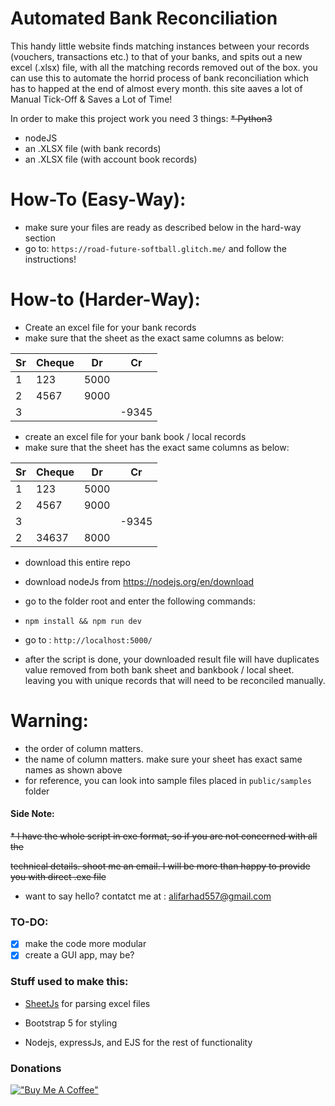 # Automated Bank Reconciliation

This handy little website finds matching instances between your records (vouchers, transactions etc.) to that of your banks, and spits out a new excel (.xlsx) file, with all the matching records removed out of the box. you can use this to automate the horrid process of bank reconciliation which has to happed at the end of almost every month. this site aaves a lot of Manual Tick-Off & Saves a Lot of Time!

In order to make this project work you need 3 things:
~~\* Python3~~

- nodeJS
- an .XLSX file (with bank records)
- an .XLSX file (with account book records)

# How-To (Easy-Way):

- make sure your files are ready as described below in the hard-way section
- go to: `https://road-future-softball.glitch.me/` and follow the instructions!

# How-to (Harder-Way):

- Create an excel file for your bank records
- make sure that the sheet as the exact same columns as below:

| Sr  | Cheque | Dr   | Cr    |
| --- | ------ | ---- | ----- |
| 1   | 123    | 5000 |       |
| 2   | 4567   | 9000 |       |
| 3   |        |      | -9345 |

- create an excel file for your bank book / local records
- make sure that the sheet has the exact same columns as below:

| Sr  | Cheque | Dr   | Cr    |
| --- | ------ | ---- | ----- |
| 1   | 123    | 5000 |       |
| 2   | 4567   | 9000 |       |
| 3   |        |      | -9345 |
| 2   | 34637  | 8000 |       |

- download this entire repo
- download nodeJs from https://nodejs.org/en/download
- go to the folder root and enter the following commands:
- `npm install && npm run dev`
- go to : `http://localhost:5000/`

- after the script is done, your downloaded result file will have duplicates value removed from both bank sheet and bankbook / local sheet. leaving you with unique records that will need to be reconciled manually.

# Warning:

- the order of column matters.
- the name of column matters. make sure your sheet has exact same names as shown above
- for reference, you can look into sample files placed in `public/samples` folder

#### Side Note:

~~\* I have the whole script in exe format, so if you are not concerned with all the~~

~~technical details. shoot me an email. I will be more than happy to provide you with direct .exe file~~

- want to say hello? contatct me at : alifarhad557@gmail.com

### TO-DO:

- [x] make the code more modular
- [x] create a GUI app, may be?

### Stuff used to make this:

- [SheetJs](https://www.npmjs.com/package/sheetjs) for parsing excel files

- Bootstrap 5 for styling
- Nodejs, expressJs, and EJS for the rest of functionality

### Donations
[!["Buy Me A Coffee"](https://www.buymeacoffee.com/assets/img/custom_images/orange_img.png)](https://www.buymeacoffee.com/alifarhad)

